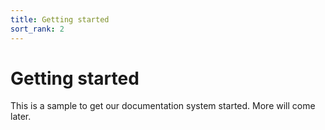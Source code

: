```yaml
---
title: Getting started
sort_rank: 2
---
```


# Getting started

This is a sample to get our documentation system started.  More will come later.
